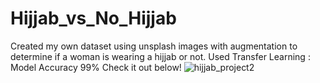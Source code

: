 # Hijjab_vs_No_Hijjab
Created my own dataset using unsplash images with augmentation to determine if a woman is wearing a hijjab or not. Used Transfer Learning : Model Accuracy 99% 
Check it out below!
![hijjab_project2](https://user-images.githubusercontent.com/49293572/155360032-a61cbe71-0664-4af4-9736-95c5ca418db0.gif)
